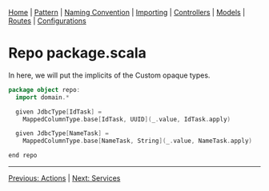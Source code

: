 [Home](Home) | [Pattern](Style-Guide/Pattern) | [Naming Convention](Style-Guide/Naming-Convention) | [Importing](Style-Guide/Importing) | [Controllers](Style-Guide/Controllers) | [Models](Style-Guide/Models) | [Routes](Style-Guide/routes) | [Configurations](Style-Guide/Configurations)

# Repo package.scala

In here, we will put the implicits of the Custom opaque types. 

```scala
package object repo:
  import domain.*

  given JdbcType[IdTask] =
    MappedColumnType.base[IdTask, UUID](_.value, IdTask.apply)

  given JdbcType[NameTask] =
    MappedColumnType.base[NameTask, String](_.value, NameTask.apply)

end repo

```
---
[Previous: Actions](Style-Guide/Models/Repo/Actions) | [Next: Services](Style-Guide/Models/Services/Overview)